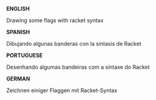 <b>ENGLISH</b>

Drawing some flags with racket syntax

<b>SPANISH</b>

Dibujando algunas banderas con la sintasis de Racket

<b>PORTUGUESE</b>

Desenhando algumas bandeiras com a sintaxe do Racket

<b>GERMAN</b>

Zeichnen einiger Flaggen mit Racket-Syntax